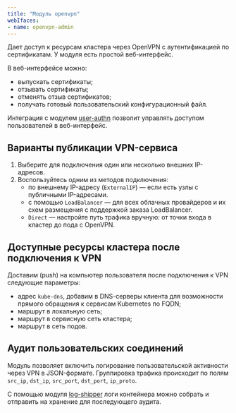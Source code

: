 ```yaml
---
title: "Модуль openvpn"
webIfaces:
- name: openvpn-admin
---
```


Дает доступ к ресурсам кластера через OpenVPN с аутентификацией по сертификатам. У модуля есть простой веб-интерфейс.

В веб-интерфейсе можно:
- выпускать сертификаты;
- отзывать сертификаты;
- отменять отзыв сертификатов;
- получать готовый пользовательский конфигурационный файл.

Интеграция с модулем [user-authn](../150-user-authn/) позволит управлять доступом пользователей в веб-интерфейс.

## Варианты публикации VPN-сервиса

1. Выберите для подключения один или несколько внешних IP-адресов. 
1. Воспользуйтесь одним из методов подключения:
    - по внешнему IP-адресу (`ExternalIP`) — если есть узлы с публичными IP-адресами.
    - с помощью `LoadBalancer` — для всех облачных провайдеров и их схем размещения с поддержкой заказа LoadBalancer.
    - `Direct` — настройте путь трафика вручную: от точки входа в кластер до пода с OpenVPN.

## Доступные ресурсы кластера после подключения к VPN

Доставим (push) на компьютер пользователя после подключения к VPN следующие параметры:
- адрес `kube-dns`, добавим в DNS-серверы клиента для возможности прямого обращения к сервисам Kubernetes по FQDN;
- маршрут в локальную сеть;
- маршрут в сервисную сеть кластера;
- маршрут в сеть подов.

## Аудит пользовательских соединений

Модуль позволяет включить логирование пользовательской активности через VPN в JSON-формате. Группировка трафика происходит по полям `src_ip`, `dst_ip`, `src_port`, `dst_port`, `ip_proto`. 

С помощью модуля [log-shipper](../460-log-shipper/) логи контейнера можно собрать и отправить на хранение для последующего аудита.



